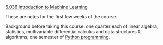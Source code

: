 [6.036 Introduction to Machine Learning](https://openlearninglibrary.mit.edu/courses/course-v1:MITx+6.036+1T2019/about)

These are notes for the first few weeks of the course.

Background before taking this course: one quarter each of linear algebra, statistics, multivariable differential calculus and data structures & algorithms; one semester of [Python programming](https://github.com/ishanjmukherjee/mit-6.0001).
